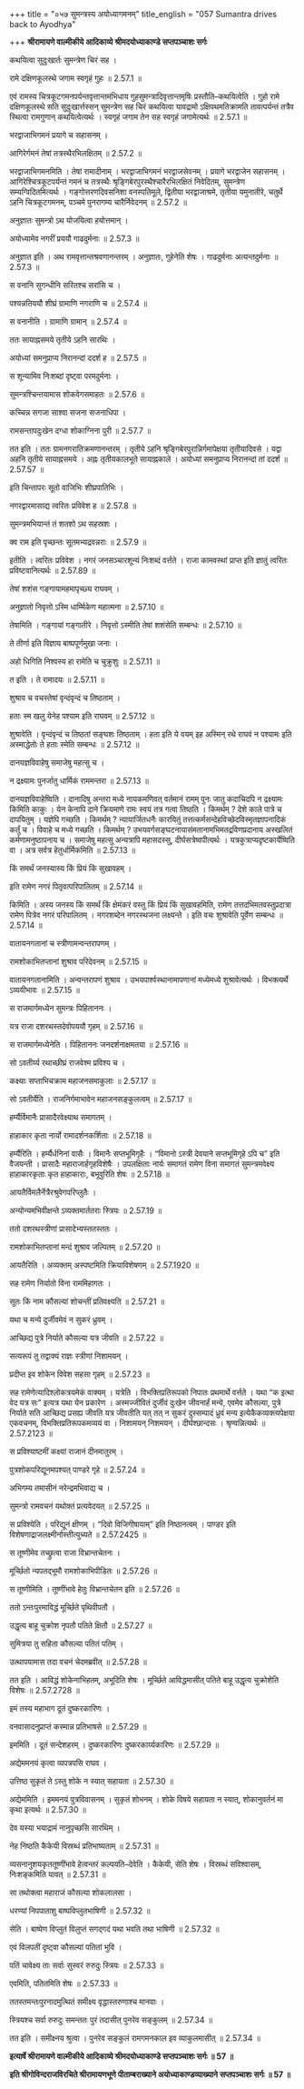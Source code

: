+++
title = "०५७ सुमन्त्रस्य अयोध्यागमनम्"
title_english = "057 Sumantra drives back to Ayodhya"

+++
**श्रीरामायणे वाल्मीकीये आदिकाव्ये श्रीमदयोध्याकाण्डे सप्तपञ्चाशः सर्गः**

कथयित्वा सुदुःखार्तः सुमन्त्रेण चिरं सह ।

रामे दक्षिणकूलस्थे जगाम स्वगृहं गुहः ॥ 2.57.1 ॥

एवं रामस्य चित्रकूटगमनपर्यन्तवृत्तान्तमभिधाय गुहसुमन्त्रादिवृत्तान्तमृषिः प्रस्तौति–कथयित्वेति । गुहो रामे दक्षिणकूलस्थे सति सुदुःखार्त्तस्सन् सुमन्त्रेण सह चिरं कथयित्वा यावद्रामो ऽक्षिपथमतिक्रामति तावत्पर्यन्तं तत्रैव स्थित्वा रामगुणान् कथयित्वेत्यर्थः । स्वगृहं जगाम तेन सह स्वगृहं जगामेत्यर्थः ॥ 2.57.1 ॥

भरद्वाजाभिगमनं प्रयागे च सहासनम् ।

आगिरेर्गमनं तेषां तत्रस्थैरभिलक्षितम् ॥ 2.57.2 ॥

भरद्वाजाभिगमनमिति । तेषां रामादीनाम् । भरद्वाजाभिगमनं भरद्वाजसेवनम् । प्रयागे भरद्वाजेन सहासनम् । आगिरेश्चित्रकूटपर्यन्तं गमनं च तत्रस्थैः श्रृङ्गिबेरपुरस्थैश्चारैरभिलक्षितं निवेदितम्, सुमन्त्रेण सम्यग्विदितमित्यर्थः । गङ्गोत्तरणदिवसनिशा वनस्पतिमूले, द्वितीया भरद्वाजाश्रमे, तृतीया यमुनातीरे, चतुर्थे ऽहनि चित्रकूटगमनम्, पञ्चमे पुनरागम्य चारैर्निवेदनम् ॥ 2.57.2 ॥

अनुज्ञातः सुमन्त्रो ऽथ योजयित्वा हयोत्तमान् ।

अयोध्यामेव नगरीं प्रययौ गाढदुर्मनाः ॥ 2.57.3 ॥

अनुज्ञात इति । अथ रामवृत्तान्तश्रवणानन्तरम् । अनुज्ञातः, गुहेनेति शेषः । गाढदुर्मनाः अत्यन्तदुर्मनाः ॥ 2.57.3 ॥

स वनानि सुगन्धीनि सरितश्च सरांसि च ।

पश्यन्नतिययौ शीघ्रं ग्रामाणि नगराणि च ॥ 2.57.4 ॥

स वनानीति । ग्रामाणि ग्रामान् ॥ 2.57.4 ॥

ततः सायाह्नसमये तृतीये ऽहनि सारथिः ।

अयोध्यां समनुप्राप्य निरानन्दां ददर्श ह ॥ 2.57.5 ॥

स शून्यामिव निःशब्दां दृष्ट्वा परमदुर्मनाः ।

सुमन्त्रश्चिन्तयामास शोकवेगसमाहतः ॥ 2.57.6 ॥

कच्चिन्न सगजा साश्वा सजना सजनाधिपा ।

रामसन्तापदुःखेन दग्धा शोकाग्निना पुरी ॥ 2.57.7 ॥

तत इति । ततः ग्रामनगरातिक्रमणानन्तरम् । तृतीये ऽहनि श्रृङ्गिबेरपुरान्निर्गमापेक्षया तृतीयादिवसे । यद्वा अहनि तृतीये सायाह्नसमये । अह्नः तृतीयकालभूते सायाह्नकाले । अयोध्यां समनुप्राप्य निरानन्दां तां ददर्श ॥ 2.57.57 ॥

इति चिन्तापरः सूतो वाजिभिः शीघ्रपातिभिः ।

नगरद्वारमासाद्य त्वरितः प्रविवेश ह ॥ 2.57.8 ॥

सुमन्त्रमभियान्तं तं शतशो ऽथ सहस्रशः ।

क्व राम इति पृच्छन्तः सूतमभ्यद्रवन्नराः ॥ 2.57.9 ॥

इतीति । त्वरितः प्रविवेश । नगरं जनसञ्चारशून्यं निःशब्दं वर्त्तते । राजा कामवस्थां प्राप्त इति ज्ञातुं त्वरितः प्रविष्टवानित्यर्थः ॥ 2.57.89 ॥

तेषां शशंस गङ्गायामहमापृच्छ्य राघवम् ।

अनुज्ञातो निवृत्तो ऽस्मि धार्म्मिकेण महात्मना ॥ 2.57.10 ॥

तेषामिति । गङ्गायां गङ्गातीरे । निवृत्तो ऽस्मीति तेषां शशंसेति सम्बन्धः ॥ 2.57.10 ॥

ते तीर्णा इति विज्ञाय बाष्पपूर्णमुखा जनाः ।

अहो धिगिति निश्वस्य हा रामेति च चुक्रुशुः ॥ 2.57.11 ॥

त इति । ते रामादयः ॥ 2.57.11 ॥

शुश्राव च वचस्तेषां वृन्दंवृन्दं च तिष्ठताम् ।

हताः स्म खलु येनेह पश्याम इति राघवम् ॥ 2.57.12 ॥

शुश्रावेति । वृन्दंवृन्दं च तिष्ठतां सङ्घशः तिष्ठताम् । हता इति ये वयम् इह अस्मिन् रथे राघवं न पश्यामः इति अस्माद्धेतोः ते हताः स्मेति सम्बन्धः ॥ 2.57.12 ॥

दानयज्ञविवाहेषु समाजेषु महत्सु च ।

न द्रक्ष्यामः पुनर्जातु धार्मिकं राममन्तरा ॥ 2.57.13 ॥

दानयज्ञविवाहेष्विति । दानादिषु अन्तरा मध्ये नायकमणिवत् वर्तमानं रामम् पुनः जातु कदाचिदपि न द्रक्ष्यामः किमिति काकुः । येन केनापि दाने क्रियमाणे रामः स्वयं तत्र गत्वा तिष्ठति । किमर्थम् ? देशे काले पात्रे च दापयितुम् । यज्ञेपि गच्छति । किमर्थम् ? न्यायार्जितधनैः कारयितुं तत्तत्कर्मसन्देहविच्छेदविस्मृतज्ञापनादिकं कर्तुं च । विवाहे च मध्ये गच्छति । किमर्थम् ? उभयवर्गसङ्घटनायासंमतानामभिमतद्रविणप्रदानाय अस्खलितं कर्मणामनुष्ठापनाय च । समाजेषु महत्सु अन्यत्रापि महासदस्सु, दीर्घसत्रेष्वपीत्यर्थः । यत्रकुत्राप्यदृष्टकार्येष्विति वा । अत्र सर्वत्र हेतुर्धार्मिकमिति ॥ 2.57.13 ॥

किं समर्थं जनस्यास्य किं प्रियं किं सुखावहम् ।

इति रामेण नगरं पितृवत्परिपालितम् ॥ 2.57.14 ॥

किमिति । अस्य जनस्य किं समर्थं किं क्षेमंकरं वस्तु किं प्रियं किं सुखावहमिति, रामेण तत्तदभिमतवस्तुप्रदात्रा रामेण पित्रेव नगरं परिपालितम् । नगरशब्देन नगरस्थजना लक्ष्यन्ते । इति वचः शुश्रावेति पूर्वेण सम्बन्धः ॥ 2.57.14 ॥

वातायनगतानां च स्त्रीणामन्वन्तरापणम् ।

रामशोकाभितप्तानां शुश्राव परिदेवनम् ॥ 2.57.15 ॥

वातायनगतानामिति । अन्वन्तरापणं शुश्राव । उभयपार्श्वस्थानामापणानां मध्येमध्ये शुश्रावेत्यर्थः । विभक्त्यर्थे ऽव्ययीभावः ॥ 2.57.15 ॥

स राजमार्गमध्येन सुमन्त्रः पिहिताननः ।

यत्र राजा दशरथस्तदेवोपययौ गृहम् ॥ 2.57.16 ॥

स राजमार्गमध्येनेति । पिहिताननः जनदर्शनाक्षमतया ॥ 2.57.16 ॥

सो ऽवतीर्य्य रथाच्छीघ्रं राजवेश्म प्रविश्य च ।

कक्ष्याः सप्ताभिचक्राम महाजनसमाकुलाः ॥ 2.57.17 ॥

सो ऽवतीर्येति । राजनिर्गमाभावेन महाजनसङ्कुलत्वम् ॥ 2.57.17 ॥

हर्म्यैर्विमानैः प्रासादैरवेक्ष्याथ समागतम् ।

हाहाकार कृता नार्यो रामादर्शनकर्शिताः ॥ 2.57.18 ॥

हर्म्यैरिति । हर्म्यैर्धनिनां वासैः । विमानैः सप्तभूमिगृहैः । “विमानो ऽस्त्री देवयाने सप्तभूमिगृहे ऽपि च” इति वैजयन्ती । प्रासादैः महाराजार्हगृहविशेषैः । उपलक्षिताः नार्यः समागतं रामेण विना समागतं सुमन्त्रमवेक्ष्य हाहाकारकृताः कृत हाहाकाराः, बभूवुरिति शेषः ॥ 2.57.18 ॥

आयतैर्विमलैर्नेत्रैरश्रुवेगपरिप्लुतैः ।

अन्योन्यमभिवीक्षन्ते ऽव्यक्तमार्ततराः स्त्रियः ॥ 2.57.19 ॥

ततो दशरथस्त्रीणां प्रासादेभ्यस्ततस्ततः ।

रामशोकाभितप्तानां मन्दं शुश्राव जल्पितम् ॥ 2.57.20 ॥

आयतैरिति । अव्यक्तम् अस्पष्टमिति क्रियाविशेषणम् ॥ 2.57.1920 ॥

सह रामेण निर्यातो विना राममिहागतः ।

सूतः किं नाम कौसल्यां शोचन्तीं प्रतिवक्ष्यति ॥ 2.57.21 ॥

यथा च मन्ये दुर्जीवमेवं न सुकरं ध्रुवम् ।

आच्छिद्य पुत्रे निर्याते कौसल्या यत्र जीवति ॥ 2.57.22 ॥

सत्यरूपं तु तद्वाक्यं राज्ञः स्त्रीणां निशामयन् ।

प्रदीप्त इव शोकेन विवेश सहसा गृहम् ॥ 2.57.23 ॥

सह रामेणेत्यादिश्लोकत्रयमेकं वाक्यम् । यत्रेति । विभक्तिप्रतिरूपको निपातः प्रथमार्थे वर्त्तते । यथा “क इत्था वेद यत्र सः” इत्यत्र यथा येन प्रकारेण । अस्मज्जीवितं दुर्जीवं दुःखेन जीवनार्हं मन्ये, एवमेव कौसल्या, पुत्रे निर्याते सति आच्छिद्य प्रसह्य जीवति यत्र जीवतीति यत् तत् न सुकरं दुस्सम्पादं ध्रुवं मन्य इत्येकैकव्यक्त्यपेक्षया एकवचनम्, विभक्तिप्रतिरूपकमव्ययं वा । निशामयन् निशमयन् । दीर्घश्छान्दसः । श्रृण्वन्नित्यर्थः ॥ 2.57.2123 ॥

स प्रविश्याष्टमीं कक्ष्यां राजानं दीनमातुरम् ।

पुत्रशोकपरिद्यूनमपश्यत् पाण्डरे गृहे ॥ 2.57.24 ॥

अभिगम्य तमासीनं नरेन्द्रमभिवाद्य च ।

सुमन्त्रो रामवचनं यथोक्तं प्रत्यवेदयत् ॥ 2.57.25 ॥

स प्रविश्येति । परिद्यूनं क्षीणम् । “दिवो विजिगीषायाम्” इति निष्ठानत्वम् । पाण्डर इति विशेषणाद्राजलक्ष्मीर्नास्तीत्युच्यते ॥ 2.57.2425 ॥

स तूष्णीमेव तच्छ्रुत्वा राजा विभ्रान्तचेतनः ।

मूर्च्छितो न्यपतद्भूमौ रामशोकाभिपीडितः ॥ 2.57.26 ॥

स तूष्णीमिति । तूष्णींभावे हेतुः विभ्रान्तचेतन इति ॥ 2.57.26 ॥

ततो ऽन्तःपुरमाविद्धं मूर्च्छिते पृथिवीपतौ ।

उद्धृत्य बाहू चुक्रोश नृपतौ पतिते क्षितौ ॥ 2.57.27 ॥

सुमित्रया तु सहिता कौसल्या पतितं पतिम् ।

उत्थापयामास तदा वचनं चेदमब्रवीत् ॥ 2.57.28 ॥

तत इति । आविद्धं शोकेनाभिहतम्, अभूदिति शेषः । मूर्च्छिते आविद्धमासीत् पतिते बाहू उद्धृत्य चुक्रोशेति विशेषः ॥ 2.57.2728 ॥

इमं तस्य महाभाग दूतं दुष्करकारिणः ।

वनवासादनुप्राप्तं कस्मान्न प्रतिभाषसे ॥ 2.57.29 ॥

इममिति । दूतं सन्देशहरम् । दुष्करकारिणः दुष्करकार्य्यकारिणः ॥ 2.57.29 ॥

अद्येममनयं कृत्वा व्यपत्रपसि राघव ।

उत्तिष्ठ सुकृतं ते ऽस्तु शोके न स्यात् सहायता ॥ 2.57.30 ॥

अद्येममिति । इममनयं पुत्रविवासनम् । सुकृतं शोभनम् । शोके विषये सहायता न स्यात्, शोकानुवर्तनं मा कृथा इत्यर्थः ॥ 2.57.30 ॥

देव यस्या भयाद्रामं नानुपृच्छसि सारथिम् ।

नेह निष्ठति कैकेयी विस्रब्धं प्रतिभाष्यताम् ॥ 2.57.31 ॥

व्यसनानुशयकृततूष्णींभावे हेत्वन्तरं कल्पयति–देवेति । कैकेयी, सेति शेषः । विस्रब्धं सविश्वासम्, निःशङ्कमिति यावत् ॥ 2.57.31 ॥

सा तथोक्त्वा महाराजं कौसल्या शोकलालसा ।

धरण्यां निपपाताशु बाष्पविप्लुतभाषिणी ॥ 2.57.32 ॥

सेति । बाष्पेण विप्लुतं विलुप्तं सगद्गदं यथा भवति तथा भाषिणी ॥ 2.57.32 ॥

एवं विलपतीं दृष्ट्वा कौसल्यां पतितां भुवि ।

पतिं चावेक्ष्य ताः सर्वाः सुस्वरं रुरुदुः स्त्रियः ॥ 2.57.33 ॥

एवमिति, पतितमिति शेषः ॥ 2.57.33 ॥

ततस्तमन्तःपुरनादमुत्थितं समीक्ष्य वृद्धास्तरुणाश्च मानवाः ।

स्त्रियश्च सर्वा रुरुदुः समन्ततः पुरं तदासीत् पुनरेव सङ्कुलम् ॥ 2.57.34 ॥

तत इति । समीक्ष्नय श्रुत्वा । पुनरेव सङ्कुलं रामगमनकाल इव व्याकुलमासीत् ॥ 2.57.34 ॥

**इत्यार्षे श्रीरामायणे वाल्मीकीये आदिकाव्ये श्रीमदयोध्याकाण्डे सप्तपञ्चाशः सर्गः ॥ 57 ॥**

**इति श्रीगोविन्दराजविरचिते श्रीरामायणभूणे पीताम्बराख्याने अयोध्याकाण्डव्याख्याने सप्तपञ्चाशः सर्गः ॥ 57 ॥**
